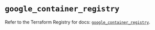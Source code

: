 # `google_container_registry`

Refer to the Terraform Registry for docs: [`google_container_registry`](https://registry.terraform.io/providers/hashicorp/google-beta/5.22.0/docs/resources/google_container_registry).
